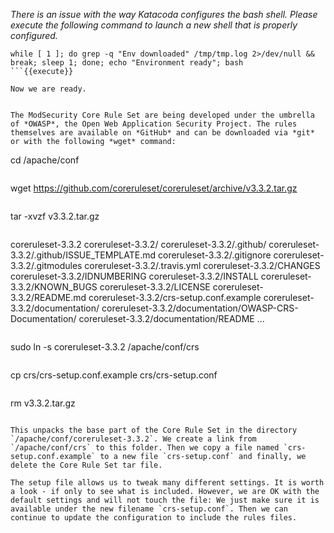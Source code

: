 _There is an issue with the way Katacoda configures the bash shell. Please execute the following command to launch a new shell that is properly configured._


```
while [ 1 ]; do grep -q "Env downloaded" /tmp/tmp.log 2>/dev/null && break; sleep 1; done; echo "Environment ready"; bash
```{{execute}}

Now we are ready.


The ModSecurity Core Rule Set are being developed under the umbrella of *OWASP*, the Open Web Application Security Project. The rules themselves are available on *GitHub* and can be downloaded via *git* or with the following *wget* command:

```
cd /apache/conf
```{{execute}}

```
wget https://github.com/coreruleset/coreruleset/archive/v3.3.2.tar.gz
```{{execute}}
```
tar -xvzf v3.3.2.tar.gz
```{{execute}}
```
coreruleset-3.3.2
coreruleset-3.3.2/
coreruleset-3.3.2/.github/
coreruleset-3.3.2/.github/ISSUE_TEMPLATE.md
coreruleset-3.3.2/.gitignore
coreruleset-3.3.2/.gitmodules
coreruleset-3.3.2/.travis.yml
coreruleset-3.3.2/CHANGES
coreruleset-3.3.2/IDNUMBERING
coreruleset-3.3.2/INSTALL
coreruleset-3.3.2/KNOWN_BUGS
coreruleset-3.3.2/LICENSE
coreruleset-3.3.2/README.md
coreruleset-3.3.2/crs-setup.conf.example
coreruleset-3.3.2/documentation/
coreruleset-3.3.2/documentation/OWASP-CRS-Documentation/
coreruleset-3.3.2/documentation/README
...
```

```
sudo ln -s coreruleset-3.3.2 /apache/conf/crs
```{{execute}}

```
cp crs/crs-setup.conf.example crs/crs-setup.conf
```{{execute}}

```
rm v3.3.2.tar.gz
```{{execute}}

This unpacks the base part of the Core Rule Set in the directory `/apache/conf/coreruleset-3.3.2`. We create a link from `/apache/conf/crs` to this folder. Then we copy a file named `crs-setup.conf.example` to a new file `crs-setup.conf` and finally, we delete the Core Rule Set tar file.

The setup file allows us to tweak many different settings. It is worth a look - if only to see what is included. However, we are OK with the default settings and will not touch the file: We just make sure it is available under the new filename `crs-setup.conf`. Then we can continue to update the configuration to include the rules files.
